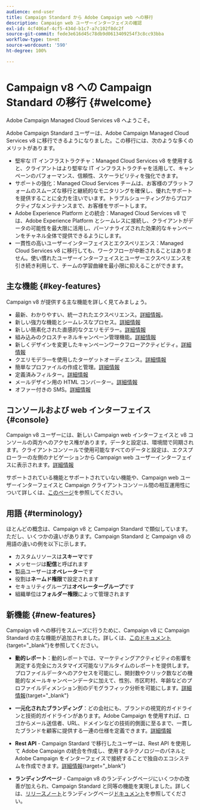 ```yaml
---
audience: end-user
title: Campaign Standard から Adobe Campaign web への移行
description: Campaign web ユーザーインターフェイスの確認
exl-id: 4cf406af-4cf5-434d-b1c7-a7c102f8dc2f
source-git-commit: fede3e616d45c78db9d0613409254f3c8cc93bba
workflow-type: tm+mt
source-wordcount: '590'
ht-degree: 100%

---
```


# Campaign v8 への Campaign Standard の移行 {#welcome}

<!--
We are thrilled to annonce that you, as a Campaign Standard user, can now benefit from the new version of Adobe Campaign Web User Interface. The migration is seemless and will allow you to use all the intuitive features designed to simplify the creation of personalized cross-channel campaigns. Campaign Web User Interface also brings a connected canvas with Adobe Experience Platform for a unified experience.
-->

Adobe Campaign Managed Cloud Services v8 へようこそ。

Adobe Campaign Standard ユーザーは、Adobe Campaign Managed Cloud Services v8 に移行できるようになりました。この移行には、次のような多くのメリットがあります。

* 堅牢な IT インフラストラクチャ：Managed Cloud Services v8 を使用すると、クライアントはより堅牢な IT インフラストラクチャを活用して、キャンペーンのパフォーマンス、信頼性、スケーラビリティを強化できます。
* サポートの強化：Managed Cloud Services チームは、お客様のプラットフォームのスムーズな移行と継続的なモニタリングを確保し、優れたサポートを提供することに全力を注いでいます。トラブルシューティングからプロアクティブなメンテナンスまで、お客様をサポートします。
* Adobe Experience Platform との統合：Managed Cloud Services v8 では、Adobe Experience Platform とシームレスに接続し、クライアントがデータの可能性を最大限に活用し、パーソナライズされた効果的なキャンペーンをチャネル全体で提供できるようにします。
* 一貫性の高いユーザーインターフェイスとエクスペリエンス：Managed Cloud Services v8 に移行しても、ワークフローが中断されることはありません。使い慣れたユーザーインターフェイスとユーザーエクスペリエンスを引き続き利用して、チームの学習曲線を最小限に抑えることができます。

<!--
As a Campaign Standard user, we now offer you a way to migrate to Adobe Campaign v8. You will benefit from both the new Campaign Web interface and the v8 console.
-->

## 主な機能 {#key-features}

Campaign v8 が提供する主な機能を詳しく見てみましょう。

* 最新、わかりやすい、統一されたエクスペリエンス。[詳細情報](../get-started/connect-to-campaign.md)。
* 新しい強力な機能とシームレスなプロセス。[詳細情報](../get-started/user-interface.md)
* 新しい簡素化された直感的なクエリモデラー。[詳細情報](../query/query-modeler-overview.md)
* 組み込みのクロスチャネルキャンペーン管理機能。[詳細情報](../msg/gs-messages.md)
* 新しくデザインを変更したキャンペーンワークフローアクティビティ。[詳細情報](../workflows/gs-workflows.md)
* クエリモデラ―を使用したターゲットオーディエンス。[詳細情報](../query/query-modeler-overview.md)
* 簡単なプロファイルの作成と管理。[詳細情報](../audience/about-recipients.md)
* 定義済みフィルター。[詳細情報](../get-started/predefined-filters.md)
* メールデザイン用の HTML コンバーター。[詳細情報](../email/existing-content.md)
* オファー付きの SMS。[詳細情報](../msg/offers.md)

## コンソールおよび web インターフェイス {#console}

Campaign v8 ユーザーには、新しい Campaign web インターフェイスと v8 コンソールの両方へのアクセス権があります。データと設定は、環境間で同期されます。クライアントコンソールで使用可能なすべてのデータと設定は、エクスプローラーの左側のナビゲーションから Campaign web ユーザーインターフェイスに表示されます。[詳細情報](../get-started/user-interface.md#user-interface-explorer)

サポートされている機能とサポートされていない機能や、Campaign web ユーザーインターフェイスと Campaign クライアントコンソール間の相互運用性について詳しくは、[このページ](../get-started/capability-matrix.md)を参照してください。

## 用語 {#terminology}

ほとんどの概念は、Campaign v8 と Campaign Standard で類似しています。ただし、いくつかの違いがあります。Campaign Standard と Campaign v8 の用語の違いの例を以下に示します。

<!--
* Profiles are **Recipients** in the console. [Learn more](../audience/gs-audiences-recipients.md).
* Test profiles are **Seed addresses**. [Learn more](../preview-test/test-deliveries.md).
* The delivery preparation is the **Delivery analysis**. [Learn more](../monitor/prepare-send.md).
* Audiences are **Lists**. [Learn more](../audience/gs-audiences-recipients.md).
-->

* カスタムリソースは&#x200B;**スキーマ**&#x200B;です
* メッセージは&#x200B;**配信**&#x200B;と呼ばれます
* 製品ユーザーは&#x200B;**オペレーター**&#x200B;です
* 役割は&#x200B;**ネームド権限**&#x200B;で設定されます
* セキュリティグループは&#x200B;**オペレーターグループ**&#x200B;です
* 組織単位は&#x200B;**フォルダー権限**&#x200B;によって管理されます

## 新機能 {#new-features}

Campaign v8 への移行をスムーズに行うために、Campaign v8 に Campaign Standard の主な機能が追加されました。詳しくは、[このドキュメント](https://experienceleague.adobe.com/docs/experience-cloud/campaign/campaign-standard-migration-home.html?lang=ja){target="_blank"}を参照してください。

* **動的レポート**：動的レポートでは、マーケティングアクティビティの影響を測定する完全にカスタマイズ可能なリアルタイムのレポートを提供します。プロファイルデータへのアクセスを可能にし、開封数やクリック数などの機能的なメールキャンペーンデータに加えて、性別、市区町村、年齢などのプロファイルディメンション別のデモグラフィック分析を可能にします。[詳細情報](https://experienceleague.adobe.com/docs/experience-cloud/campaign/reporting/get-started-reporting.html?lang=ja){target="_blank"}

* **一元化されたブランディング**：どの会社にも、ブランドの視覚的ガイドラインと技術的ガイドラインがあります。Adobe Campaign を使用すれば、ロゴからメール送信者、URL、ドメインなどの技術的側面に至るまで、一貫したブランドを顧客に提供する一連の仕様を定義できます。[詳細情報](https://experienceleague.adobe.com/docs/experience-cloud/campaign/branding/branding-gs.html?lang=ja)

* **Rest API** - Campaign Stardard で移行したユーザーは、Rest API を使用して Adobe Campaign の統合を作成し、使用するテクノロジーのパネルと Adobe Campaign をインターフェイスで接続することで独自のエコシステムを作成できます。[詳細情報](https://experienceleague.adobe.com/docs/experience-cloud/campaign/apis/get-started-apis.html?lang=ja){target="_blank"}

* **ランディングページ** - Campaign v8 のランディングページにいくつかの改善が加えられ、Campaign Standard と同等の機能を実現しました。詳しくは、[リリースノート](../rn/release-notes.md#new-24-4)とランディングページ[ドキュメント](../landing-pages/get-started-lp.md)を参照してください。

<!--
* Delivery Alerting: In addition to viewing notifications directly in Campaign, Adobe Campaign also provides an email alerting system to trigger email alerts to users or external stakeholders of important system activities. Create, manage, and receive customizable alerts and dashboards to keep track of delivery successes or failures. Adobe Campaign Delivery Alerting boosts efficiency by keeping all involved Adobe Campaign users in a company automatically informed about the delivery execution status, via email and dashboard. 

* Landing Pages: Landing pages are web forms that can be used to capture information on your audiences, offer subscriptions to a service, display data and grow your database. Landing pages can also be used for acquiring or updating existing profiles, and to set up a double opt-in mechanism, allowing you to to protect the platform from wrong or invalid email addresses, or spambots. [Learn more](../landing-pages/get-started-lp.md)
-->
